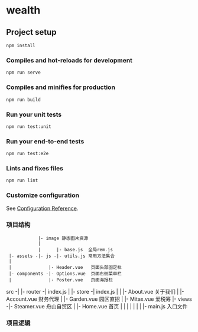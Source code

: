# wealth

## Project setup
```
npm install
```

### Compiles and hot-reloads for development
```
npm run serve
```

### Compiles and minifies for production
```
npm run build
```

### Run your unit tests
```
npm run test:unit
```

### Run your end-to-end tests
```
npm run test:e2e
```

### Lints and fixes files
```
npm run lint
```

### Customize configuration
See [Configuration Reference](https://cli.vuejs.org/config/).


### 项目结构
                |- image 静态图片资源
                |
                |      |- base.js  全局rem.js
     |- assets -|- js -|- utils.js 常用方法集合 
     |
     |              |- Header.vue   页面头部固定栏
     |- components -|- Options.vue  页面右侧菜单栏
     |              |- Poster.vue   页面海报栏
src -|
     |- router -| index.js
     |
     |- store -| index.js
     |
     |         |- About.vue   关于我们
     |         |- Account.vue 财务代理
     |         |- Garden.vue  园区直招
     |         |- Mitax.vue   爱税筹
     |- views -|- Steamer.vue 舟山自贸区
     |         |- Home.vue    首页
     |         |
     |         |
     |         |
     |
     |- main.js 入口文件

### 项目逻辑
